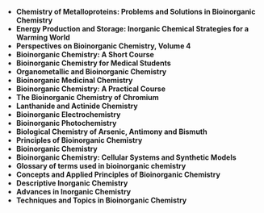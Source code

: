 <ul>
 <li><b><a target="_blank" href="https://github.com/manjunath5496/Bioinorganic-Chemistry-Books/blob/master/bor(1).pdf" style="text-decoration:none;">Chemistry of Metalloproteins: Problems and Solutions in Bioinorganic Chemistry</a></b></li>
  
<li><b><a target="_blank" href="https://github.com/manjunath5496/Bioinorganic-Chemistry-Books/blob/master/bor(2).pdf" style="text-decoration:none;">Energy Production and Storage: Inorganic Chemical Strategies for a Warming World</a></b></li>  
  
<li><b><a target="_blank" href="https://github.com/manjunath5496/Bioinorganic-Chemistry-Books/blob/master/bor(3).pdf" style="text-decoration:none;">Perspectives on Bioinorganic Chemistry, Volume 4</a></b></li>

 
<li><b><a target="_blank" href="https://github.com/manjunath5496/Bioinorganic-Chemistry-Books/blob/master/bor(4).pdf" style="text-decoration:none;">Bioinorganic Chemistry: A Short Course</a></b></li>
                               
  <li><b><a target="_blank" href="https://github.com/manjunath5496/Bioinorganic-Chemistry-Books/blob/master/bor(5).pdf" style="text-decoration:none;">Bioinorganic Chemistry for Medical Students  </a></b></li>   

 <li><b><a target="_blank" href="https://github.com/manjunath5496/Bioinorganic-Chemistry-Books/blob/master/bor(6).pdf" style="text-decoration:none;">Organometallic and Bioinorganic Chemistry</a></b></li>
                <li><b><a target="_blank" href="https://github.com/manjunath5496/Bioinorganic-Chemistry-Books/blob/master/bor(7).pdf" style="text-decoration:none;">Bioinorganic Medicinal Chemistry</a></b></li>  
<li><b><a target="_blank" href="https://github.com/manjunath5496/Bioinorganic-Chemistry-Books/blob/master/bor(8).pdf" style="text-decoration:none;">Bioinorganic Chemistry: A Practical Course</a></b></li>  
  
<li><b><a target="_blank" href="https://github.com/manjunath5496/Bioinorganic-Chemistry-Books/blob/master/bor(9).pdf" style="text-decoration:none;">The Bioinorganic Chemistry of Chromium</a></b></li>

 
<li><b><a target="_blank" href="https://github.com/manjunath5496/Bioinorganic-Chemistry-Books/blob/master/bor(10).pdf" style="text-decoration:none;">Lanthanide and Actinide Chemistry</a></b></li>
                               
  <li><b><a target="_blank" href="https://github.com/manjunath5496/Bioinorganic-Chemistry-Books/blob/master/bor(11).pdf" style="text-decoration:none;">Bioinorganic Electrochemistry</a></b></li>  

<li><b><a target="_blank" href="https://github.com/manjunath5496/Bioinorganic-Chemistry-Books/blob/master/bor(12).pdf" style="text-decoration:none;">Bioinorganic Photochemistry</a></b></li>  
  
<li><b><a target="_blank" href="https://github.com/manjunath5496/Bioinorganic-Chemistry-Books/blob/master/bor(13).pdf" style="text-decoration:none;">Biological Chemistry of Arsenic, Antimony and Bismuth</a></b></li>

 
<li><b><a target="_blank" href="https://github.com/manjunath5496/Bioinorganic-Chemistry-Books/blob/master/bor(14).rar" style="text-decoration:none;">Principles of Bioinorganic Chemistry</a></b></li>
                               
  <li><b><a target="_blank" href="https://github.com/manjunath5496/Bioinorganic-Chemistry-Books/blob/master/bor(15).pdf" style="text-decoration:none;">Bioinorganic Chemistry  </a></b></li>  

<li><b><a target="_blank" href="https://github.com/manjunath5496/Bioinorganic-Chemistry-Books/blob/master/bor(16).rar" style="text-decoration:none;">Bioinorganic Chemistry: Cellular Systems and Synthetic Models</a></b></li>
                               
  <li><b><a target="_blank" href="https://github.com/manjunath5496/Bioinorganic-Chemistry-Books/blob/master/bor(17).pdf" style="text-decoration:none;">Glossary of terms used in bioinorganic chemistry</a></b></li>  

<li><b><a target="_blank" href="https://github.com/manjunath5496/Bioinorganic-Chemistry-Books/blob/master/bor(19).pdf" style="text-decoration:none;">Concepts and Applied Principles of Bioinorganic Chemistry</a></b></li>  
  
<li><b><a target="_blank" href="https://github.com/manjunath5496/Bioinorganic-Chemistry-Books/blob/master/bor(20).pdf" style="text-decoration:none;">Descriptive Inorganic Chemistry</a></b></li>

<li><b><a target="_blank" href="https://github.com/manjunath5496/Bioinorganic-Chemistry-Books/blob/master/bor(21).pdf" style="text-decoration:none;">Advances in Inorganic Chemistry</a></b></li>  
  
<li><b><a target="_blank" href="https://github.com/manjunath5496/Bioinorganic-Chemistry-Books/blob/master/bor(22).pdf" style="text-decoration:none;">Techniques and Topics in Bioinorganic Chemistry</a></b></li>







 
</ul>
